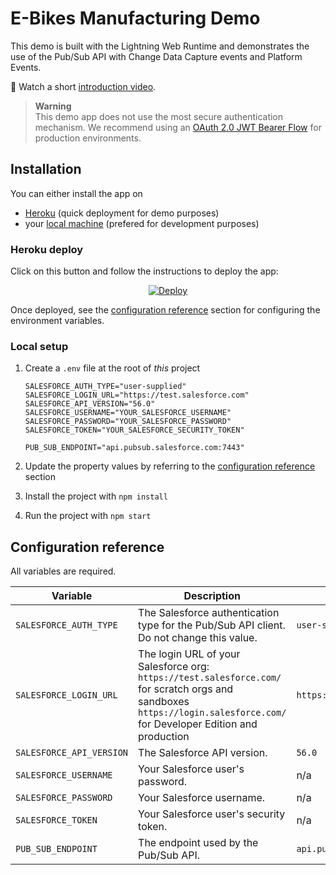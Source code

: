 # E-Bikes Manufacturing Demo

This demo is built with the Lightning Web Runtime and demonstrates the use of the Pub/Sub API with Change Data Capture events and Platform Events.

🎥 Watch a short [introduction video](https://youtu.be/g9P87_loVVA).

> **Warning**<br/>
> This demo app does not use the most secure authentication mechanism. We recommend using an [OAuth 2.0 JWT Bearer Flow](https://help.salesforce.com/s/articleView?id=sf.remoteaccess_oauth_jwt_flow.htm&type=5) for production environments.

## Installation

You can either install the app on

-   [Heroku](#heroku-deploy) (quick deployment for demo purposes)
-   your [local machine](#local-setup) (prefered for development purposes)

### Heroku deploy

Click on this button and follow the instructions to deploy the app:

<p align="center">
  <a href="https://heroku.com/deploy?template=https://github.com/pozil/ebikes-manufacturing-lwc-oss">
    <img src="https://www.herokucdn.com/deploy/button.svg" alt="Deploy">
  </a>
<p>

Once deployed, see the [configuration reference](#configuration-reference) section for configuring the environment variables.

### Local setup

1. Create a `.env` file at the root of _this_ project 

    ```properties
    SALESFORCE_AUTH_TYPE="user-supplied"
    SALESFORCE_LOGIN_URL="https://test.salesforce.com"
    SALESFORCE_API_VERSION="56.0"
    SALESFORCE_USERNAME="YOUR_SALESFORCE_USERNAME"
    SALESFORCE_PASSWORD="YOUR_SALESFORCE_PASSWORD"
    SALESFORCE_TOKEN="YOUR_SALESFORCE_SECURITY_TOKEN"

    PUB_SUB_ENDPOINT="api.pubsub.salesforce.com:7443"
    ```

1. Update the property values by referring to the [configuration reference](#configuration-reference) section

1. Install the project with `npm install`

1. Run the project with `npm start`

## Configuration reference

All variables are required.

| Variable                 | Description                                                                                                                                                                     | Example                          |
| ------------------------ | ------------------------------------------------------------------------------------------------------------------------------------------------------------------------------- | -------------------------------- |
| `SALESFORCE_AUTH_TYPE`   | The Salesforce authentication type for the Pub/Sub API client. Do not change this value.                                                                                        | `user-supplied`                  |
| `SALESFORCE_LOGIN_URL`   | The login URL of your Salesforce org:<br>`https://test.salesforce.com/` for scratch orgs and sandboxes<br/>`https://login.salesforce.com/` for Developer Edition and production | `https://test.salesforce.com`    |
| `SALESFORCE_API_VERSION` | The Salesforce API version.                                                                                                                                                     | `56.0`                           |
| `SALESFORCE_USERNAME`    | Your Salesforce user's password.                                                                                                                                                | n/a                              |
| `SALESFORCE_PASSWORD`    | Your Salesforce username.                                                                                                                                                       | n/a                              |
| `SALESFORCE_TOKEN`       | Your Salesforce user's security token.                                                                                                                                          | n/a                              |
| `PUB_SUB_ENDPOINT`       | The endpoint used by the Pub/Sub API.                                                                                                                                           | `api.pubsub.salesforce.com:7443` |
